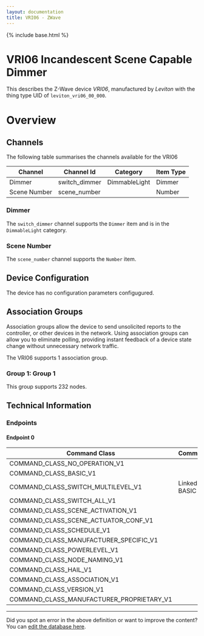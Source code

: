 ```yaml
---
layout: documentation
title: VRI06 - ZWave
---
```


{% include base.html %}

# VRI06 Incandescent Scene Capable Dimmer
This describes the Z-Wave device *VRI06*, manufactured by *Leviton* with the thing type UID of ```leviton_vri06_00_000```.

# Overview


## Channels

The following table summarises the channels available for the VRI06

| Channel | Channel Id | Category | Item Type |
|---------|------------|----------|-----------|
| Dimmer | switch_dimmer | DimmableLight | Dimmer | 
| Scene Number | scene_number |  | Number | 

### Dimmer

The ```switch_dimmer``` channel supports the ```Dimmer``` item and is in the ```DimmableLight``` category.

### Scene Number

The ```scene_number``` channel supports the ```Number``` item.



## Device Configuration

The device has no configuration parameters configugured.

## Association Groups

Association groups allow the device to send unsolicited reports to the controller, or other devices in the network. Using association groups can allow you to eliminate polling, providing instant feedback of a device state change without unnecessary network traffic.

The VRI06 supports 1 association group.

### Group 1: Group 1


This group supports 232 nodes.

## Technical Information

### Endpoints

#### Endpoint 0

| Command Class | Comment |
|---------------|---------|
| COMMAND_CLASS_NO_OPERATION_V1| |
| COMMAND_CLASS_BASIC_V1| |
| COMMAND_CLASS_SWITCH_MULTILEVEL_V1| Linked to BASIC|
| COMMAND_CLASS_SWITCH_ALL_V1| |
| COMMAND_CLASS_SCENE_ACTIVATION_V1| |
| COMMAND_CLASS_SCENE_ACTUATOR_CONF_V1| |
| COMMAND_CLASS_SCHEDULE_V1| |
| COMMAND_CLASS_MANUFACTURER_SPECIFIC_V1| |
| COMMAND_CLASS_POWERLEVEL_V1| |
| COMMAND_CLASS_NODE_NAMING_V1| |
| COMMAND_CLASS_HAIL_V1| |
| COMMAND_CLASS_ASSOCIATION_V1| |
| COMMAND_CLASS_VERSION_V1| |
| COMMAND_CLASS_MANUFACTURER_PROPRIETARY_V1| |

---

Did you spot an error in the above definition or want to improve the content?
You can [edit the database here](http://www.cd-jackson.com/index.php/zwave/zwave-device-database/zwave-device-list/devicesummary/194).
